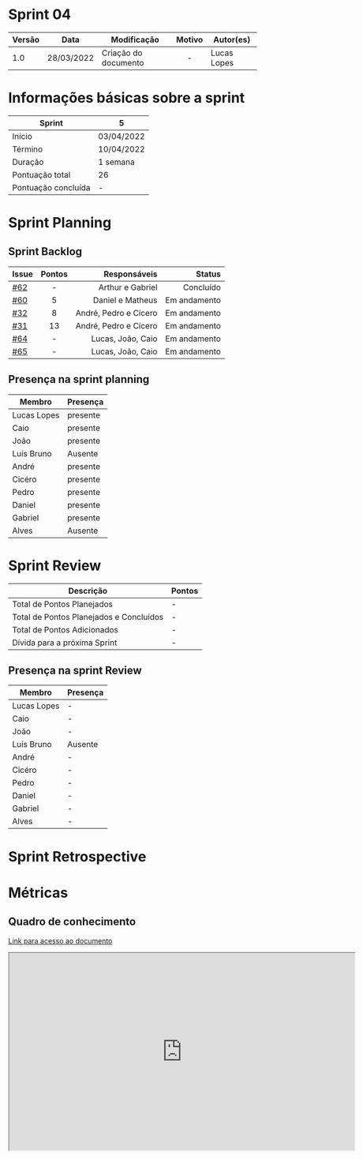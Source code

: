 # Sprint 04

| Versão | Data       | Modificação                    | Motivo | Autor(es) |
| ------ | ---------- | ------------------------------ | :----: | ----- |
| 1.0    | 28/03/2022 | Criação do documento  | - | Lucas Lopes |


# Informações básicas sobre a sprint


| Sprint   | 5
--------- | ------
Início | 03/04/2022
Término | 10/04/2022
Duração | 1 semana
Pontuação total | 26
Pontuação concluída | -

# Sprint Planning 

## Sprint Backlog

Issue |  Pontos | Responsáveis | Status |
:--------- | :------: |  -------: | -------:
[#62](https://github.com/fga-eps-mds/2021-2-Oraculo-Doc/issues/62)| - | Arthur e Gabriel | Concluído |
[#60](https://github.com/fga-eps-mds/2021-2-Oraculo-Doc/issues/60)| 5 | Daniel e Matheus | Em andamento |
[#32](https://github.com/fga-eps-mds/2021-2-Oraculo-Doc/issues/32) | 8 | André, Pedro e Cícero | Em andamento
[#31](https://github.com/fga-eps-mds/2021-2-Oraculo-Doc/issues/31) | 13 | André, Pedro e Cícero | Em andamento
[#64](https://github.com/fga-eps-mds/2021-2-Oraculo-Doc/issues/64) | - | Lucas, João, Caio | Em andamento
[#65](https://github.com/fga-eps-mds/2021-2-Oraculo-Doc/issues/64) | - | Lucas, João, Caio | Em andamento


## Presença na sprint planning

| Membro   | Presença
--------- | ------
Lucas Lopes | presente
Caio  | presente
João | presente
Luís Bruno | Ausente
André | presente
Cicéro | presente 
Pedro | presente 
Daniel | presente 
Gabriel | presente 
Alves | Ausente 


# Sprint Review

| Descrição   | Pontos
--------- | ------
Total de Pontos Planejados | -
Total de Pontos Planejados e Concluídos	 | -
Total de Pontos Adicionados | -
Dívida para a próxima Sprint | -



## Presença na sprint Review

| Membro   | Presença
--------- | ------
Lucas Lopes | -
Caio  | -
João | -
Luís Bruno | Ausente
André | -
Cicéro | - 
Pedro | - 
Daniel | - 
Gabriel | - 
Alves | - 


# Sprint Retrospective



# Métricas

## Quadro de conhecimento

[Link para acesso ao documento](https://docs.google.com/spreadsheets/d/1nqJKIbMjU4GkLLk5oF7re7CeyluXqbJGnBTBv_vdfSw/edit?usp=sharing)

 <iframe height="400px" width="700px" src="https://docs.google.com/spreadsheets/d/1nqJKIbMjU4GkLLk5oF7re7CeyluXqbJGnBTBv_vdfSw/edit?usp=sharing"></iframe>

